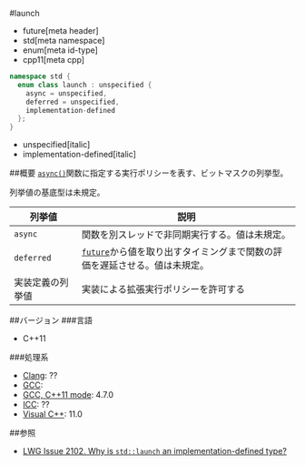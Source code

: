 #launch
* future[meta header]
* std[meta namespace]
* enum[meta id-type]
* cpp11[meta cpp]

```cpp
namespace std {
  enum class launch : unspecified {
    async = unspecified,
    deferred = unspecified,
    implementation-defined
  };
}
```
* unspecified[italic]
* implementation-defined[italic]

##概要
[`async()`](./async.md)関数に指定する実行ポリシーを表す、ビットマスクの列挙型。

列挙値の基底型は未規定。


| 列挙値 | 説明 |
|--------------------------|-----------------------------------------------------------------------------------------------------------------------------------------------------------------------------------------------------|
| `async` | 関数を別スレッドで非同期実行する。値は未規定。 |
| `deferred` | [`future`](./future.md)から値を取り出すタイミングまで関数の評価を遅延させる。値は未規定。 |
| 実装定義の列挙値 | 実装による拡張実行ポリシーを許可する |


##バージョン
###言語
- C++11

###処理系
- [Clang](/implementation.md#clang): ??
- [GCC](/implementation.md#gcc): 
- [GCC, C++11 mode](/implementation.md#gcc): 4.7.0
- [ICC](/implementation.md#icc): ??
- [Visual C++](/implementation.md#visual_cpp): 11.0


##参照
- [LWG Issue 2102. Why is `std::launch` an implementation-defined type?](http://www.open-std.org/jtc1/sc22/wg21/docs/lwg-defects.html#2102)

